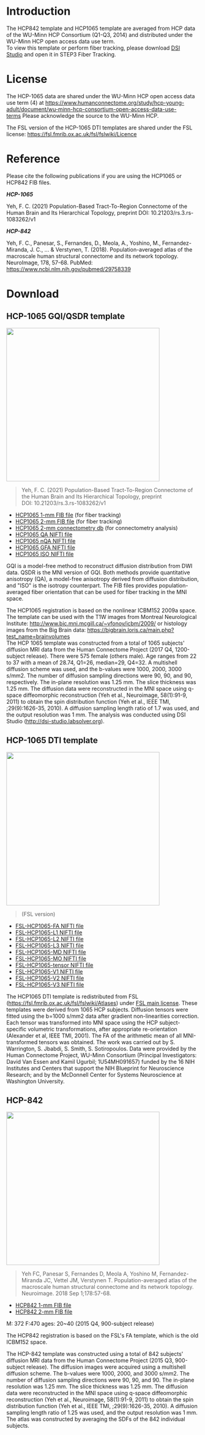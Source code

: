 # Introduction

The HCP842 template and HCP1065 template are averaged from HCP data of the WU-Minn HCP Consortium (Q1-Q3, 2014) and distributed under the WU-Minn HCP open access data use term.\
To view this template or perform fiber tracking, please download [DSI Studio](http://dsi-studio.labsolver.org/dsi-studio-download) and open it in STEP3 Fiber Tracking.

# License

The HCP-1065 data are shared under the WU-Minn HCP open access data use term (4) at <https://www.humanconnectome.org/study/hcp-young-adult/document/wu-minn-hcp-consortium-open-access-data-use-terms> Please acknowledge the source to the WU-Minn HCP.

The FSL version of the HCP-1065 DTI templates are shared under the FSL license: https://fsl.fmrib.ox.ac.uk/fsl/fslwiki/Licence

# Reference

Please cite the following publications if you are using the HCP1065 or HCP842 FIB files.

***HCP-1065***

Yeh, F. C. (2021) Population-Based Tract-To-Region Connectome of the Human Brain and Its Hierarchical Topology, preprint DOI: 10.21203/rs.3.rs-1083262/v1

***HCP-842***

Yeh, F. C., Panesar, S., Fernandes, D., Meola, A., Yoshino, M., Fernandez-Miranda, J. C., ... & Verstynen, T. (2018). Population-averaged atlas of the macroscale human structural connectome and its network topology. NeuroImage, 178, 57-68. PubMed: https://www.ncbi.nlm.nih.gov/pubmed/29758339

# Download

## HCP-1065 GQI/QSDR template

<img src="https://user-images.githubusercontent.com/275569/149358303-47fbd938-a403-4b8d-ad1c-29993ed89c28.png" width="400">

> Yeh, F. C. (2021) Population-Based Tract-To-Region Connectome of the Human Brain and Its Hierarchical Topology, preprint DOI: 10.21203/rs.3.rs-1083262/v1

- [HCP1065 1-mm FIB file](https://pitt-my.sharepoint.com/:u:/g/personal/yehfc_pitt_edu/EenyiepzWeFEj8bavPNkz84ByQeJAHGW6Hka410uyeUqxA?e=rcS3Lg) (for fiber tracking)
- [HCP1065 2-mm FIB file](https://pitt-my.sharepoint.com/:u:/g/personal/yehfc_pitt_edu/EYbDjxK3HEpNqIo6sYtkY4MBhRkWjJLawmgyTbLrcbho8A?e=Ooy3Ix) (for fiber tracking)
- [HCP1065 2-mm connectometry db](https://pitt-my.sharepoint.com/:u:/g/personal/yehfc_pitt_edu/EbQV0IwTavhOhx_SggUThLkB267eZkJ1eCGzclwk8llKYQ?e=QJl5po) (for connectometry analysis)
- [HCP1065 QA NIFTI file](https://pitt-my.sharepoint.com/:u:/g/personal/yehfc_pitt_edu/EQr_xqaHi-1Cpdk62rKKCuoBIAD6NOTPQ0IX6-s2zNzNSg?e=hAk3UA)
- [HCP1065 nQA NIFTI file](https://pitt-my.sharepoint.com/:u:/g/personal/yehfc_pitt_edu/EXSuHdkM05tPtn1Jf1o3LuQBMiqJjVjmaydX5xHrRqifzQ?e=4z1yz7)
- [HCP1065 GFA NIFTI file](https://pitt-my.sharepoint.com/:u:/g/personal/yehfc_pitt_edu/EdOmAK3VdwJKrRU1OTJwQEIBId7eVO2rRjTS_omTjFHf2Q?e=hMZkuY)
- [HCP1065 ISO NIFTI file](https://pitt-my.sharepoint.com/:u:/g/personal/yehfc_pitt_edu/Ea6MZybx-gVHsjEmKxMIqb4B7fYJKg1snk37BKM4YRXPbw?e=O8nD0M)

GQI is a model-free method to reconstruct diffusion distribution from DWI data. QSDR is the MNI version of GQI. Both methods provide quantitative anisotropy (QA), a model-free anisotropy derived from diffusion distribution, and "ISO" is the isotropy counterpart. The FIB files provides population-averaged fiber orientation that can be used for fiber tracking in the MNI space.

The HCP1065 registration is based on the nonlinear ICBM152 2009a space. The template can be used with the T1W images from Montreal Neurological Institute: <http://www.bic.mni.mcgill.ca/~vfonov/icbm/2009/> or histology images from the Big Brain data: <https://bigbrain.loris.ca/main.php?test_name=brainvolumes>\
The HCP 1065 template was constructed from a total of 1065 subjects' diffusion MRI data from the Human Connectome Project (2017 Q4, 1200-subject release). There were 575 female (others male). Age ranges from 22 to 37 with a mean of 28.74, Q1=26, median=29, Q4=32. A multishell diffusion scheme was used, and the b-values were 1000, 2000, 3000 s/mm2. The number of diffusion sampling directions were 90, 90, and 90, respectively. The in-plane resolution was 1.25 mm. The slice thickness was 1.25 mm. The diffusion data were reconstructed in the MNI space using q-space diffeomorphic reconstruction (Yeh et al., Neuroimage, 58(1):91-9, 2011) to obtain the spin distribution function (Yeh et al., IEEE TMI, ;29(9):1626-35, 2010). A diffusion sampling length ratio of 1.7 was used, and the output resolution was 1 mm. The analysis was conducted using DSI Studio (http://dsi-studio.labsolver.org).

## HCP-1065 DTI template

<img src="https://user-images.githubusercontent.com/275569/149358788-f195df02-a47e-4f7b-a580-cde7bbd505a4.png" width="400">

> (FSL version)

- [FSL-HCP1065-FA NIFTI file](https://pitt-my.sharepoint.com/:u:/g/personal/yehfc_pitt_edu/EV3F_eZvN6NDv-PN4I05dzwBu1kLrqnK_N6VplznsVQv0Q?e=wXGOo7) 
- [FSL-HCP1065-L1 NIFTI file](https://pitt-my.sharepoint.com/:u:/g/personal/yehfc_pitt_edu/EbAIqQWpo0tMmel0FVtjeacBjF9KLRf-_vKaRnWOK_Ef8w?e=PIShEa)
- [FSL-HCP1065-L2 NIFTI file](https://pitt-my.sharepoint.com/:u:/g/personal/yehfc_pitt_edu/EbbouNOBp5dPsZJAuxU3tZoBkt-FSYgdw2Q5ZTweIe0_KA?e=YGXl1V) 
- [FSL-HCP1065-L3 NIFTI file](https://pitt-my.sharepoint.com/:u:/g/personal/yehfc_pitt_edu/EYx7wMxbv_RHh7rNwl8dUzABOzpn0QWLu92VyEUzL-OPjQ?e=XyaUtb) 
- [FSL-HCP1065-MD NIFTI file](https://pitt-my.sharepoint.com/:u:/g/personal/yehfc_pitt_edu/ET4LVhH8yKBEof3pMAio56QBEhSaDTCYR_s84ieukNVyiA?e=cnkgsR) 
- [FSL-HCP1065-MO NIFTI file](https://pitt-my.sharepoint.com/:u:/g/personal/yehfc_pitt_edu/EcPg8Rq-_uJHiiIxgSbUE1gB-TwVY7JBEwpFVap5Y_zckQ?e=g4yj8W) 
- [FSL-HCP1065-tensor NIFTI file](https://pitt-my.sharepoint.com/:u:/g/personal/yehfc_pitt_edu/ERC8xjhG46VKiYd5cGFSJPIBQ04_a10Q9WcgYS4fLyfyDw?e=gbxKov) 
- [FSL-HCP1065-V1 NIFTI file](https://pitt-my.sharepoint.com/:u:/g/personal/yehfc_pitt_edu/EaV0OpFqYDVFtOTp8KHFNTgBh9xMLBe_opFtoK9X-KZ2HA?e=f5CpEO)
- [FSL-HCP1065-V2 NIFTI file](https://pitt-my.sharepoint.com/:u:/g/personal/yehfc_pitt_edu/ERKhajyiyRlOkli5ww9BUX4Bn52Sk1femjFYuS8zyMx-nA?e=dANhRT)
- [FSL-HCP1065-V3 NIFTI file](https://pitt-my.sharepoint.com/:u:/g/personal/yehfc_pitt_edu/EdS1toEEnntIkGwyytqGoB4Bwxht2Slfo1HGV9Sv4AvxgA?e=SgTIKQ)

The HCP1065 DTI template is redistributed from FSL (<https://fsl.fmrib.ox.ac.uk/fsl/fslwiki/Atlases>) under [FSL main license](https://fsl.fmrib.ox.ac.uk/fsl/fslwiki/Licence). These templates were derived from 1065 HCP subjects. Diffusion tensors were fitted using the b=1000 s/mm2 data after gradient non-linearities correction. Each tensor was transformed into MNI space using the HCP subject-specific volumetric transformations, after appropriate re-orientation (Alexander et al, IEEE TMI, 2001). The FA of the arithmetic mean of all MNI-transformed tensors was obtained. The work was carried out by S. Warrington, S. Jbabdi, S. Smith, S. Sotiropoulos. Data were provided by the Human Connectome Project, WU-Minn Consortium (Principal Investigators: David Van Essen and Kamil Ugurbil; 1U54MH091657) funded by the 16 NIH Institutes and Centers that support the NIH Blueprint for Neuroscience Research; and by the McDonnell Center for Systems Neuroscience at Washington University.

## HCP-842

<img src="https://user-images.githubusercontent.com/275569/149359512-1fba65b7-f3b9-49aa-a5f3-628ca3a14ed9.png" width="400">

> Yeh FC, Panesar S, Fernandes D, Meola A, Yoshino M, Fernandez-Miranda JC, Vettel JM, Verstynen T. Population-averaged atlas of the macroscale human structural connectome and its network topology. Neuroimage. 2018 Sep 1;178:57-68.

- [HCP842 1-mm FIB file](https://pitt-my.sharepoint.com/:u:/g/personal/yehfc_pitt_edu/EZLF09z_q3hErTHE_-13XjEBqFRvU7rFv0Uy24ulvLPLXQ?e=OUgZIH)
- [HCP842 2-mm FIB file](https://pitt-my.sharepoint.com/:u:/g/personal/yehfc_pitt_edu/Eflb1dpQfJhLum2Vls4DI20BDLhT2ilZZpu-gjc-MIGLwA?e=kBAAqj)

M: 372 F:470 ages: 20~40 (2015 Q4, 900-subject release)

The HCP842 registration is based on the FSL's FA template, which is the old ICBM152 space.

The HCP-842 template was constructed using a total of 842 subjects' diffusion MRI data from the Human Connectome Project (2015 Q3, 900-subject release). The diffusion images were acquired using a multishell diffusion scheme. The b-values were 1000, 2000, and 3000 s/mm2. The number of diffusion sampling directions were 90, 90, and 90. The in-plane resolution was 1.25 mm. The slice thickness was 1.25 mm. The diffusion data were reconstructed in the MNI space using q-space diffeomorphic reconstruction (Yeh et al., Neuroimage, 58(1):91-9, 2011) to obtain the spin distribution function (Yeh et al., IEEE TMI, ;29(9):1626-35, 2010). A diffusion sampling length ratio of 1.25 was used, and the output resolution was 1 mm. The atlas was constructed by averaging the SDFs of the 842 individual subjects.
